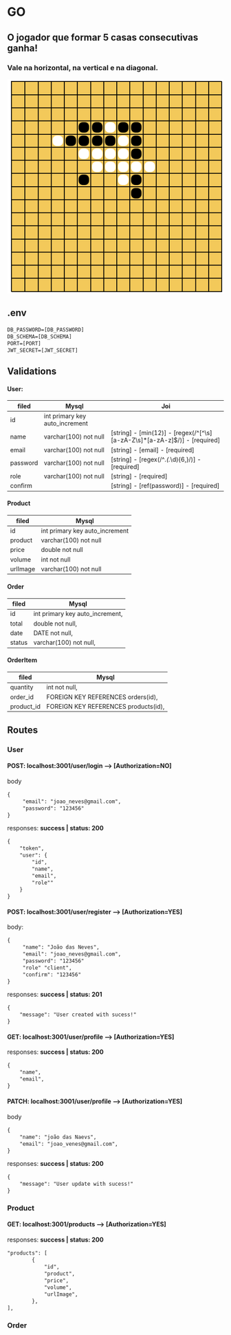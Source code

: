 # GO

## O jogador que formar 5 casas consecutivas ganha!
### Vale na horizontal, na vertical e na diagonal.

![GitHub Logo](/example.png)

## .env
```
DB_PASSWORD=[DB_PASSWORD]
DB_SCHEMA=[DB_SCHEMA]
PORT=[PORT]
JWT_SECRET=[JWT_SECRET]
```


## Validations
#### User:
filed    |  Mysql                |   Joi
-------- | ----------------------|-------------
id       | int primary key auto_increment |
name     | varchar(100) not null          | [string] - [min(12)] - [regex(/^[^\s][a-zA-Z\s]*[a-zA-z]$/)] - [required]
email    | varchar(100) not null          | [string] - [email] - [required]
password | varchar(100) not null          | [string] - [regex(/^.*(.*\d){6,}/)] - [required]
role     | varchar(100) not null          | [string] - [required]
confirm  |                                | [string] - [ref(password)] - [required]

#### Product
filed    |  Mysql                         
-------- | -------------------------------
id       | int primary key auto_increment 
product  | varchar(100) not null          
price    | double not null                
volume   | int not null                   
urlImage | varchar(100) not null          

#### Order
filed    |  Mysql                         
-------- | -------------------------------
id       | int primary key auto_increment,
total    | double not null,
date     | DATE not null,
status   | varchar(100) not null,

#### OrderItem
filed      |  Mysql                         
--------   | -------------------------------
quantity   | int not null,
order_id   | FOREIGN KEY REFERENCES orders(id),
product_id | FOREIGN KEY REFERENCES products(id),


## Routes

### User

#### POST: localhost:3001/user/login ⟶ [Authorization=NO]
body
```
{
     "email": "joao_neves@gmail.com",
     "password": "123456"
}
```
responses:
**success | status: 200**
```
{
    "token",
    "user": {
        "id",
        "name",
        "email",
        "role""
    }
}
```

#### POST: localhost:3001/user/register ⟶ [Authorization=YES]
body:
```
{
     "name": "João das Neves",
     "email": "joao_neves@gmail.com",
     "password": "123456"
     "role" "client",
     "confirm": "123456"
}
```
responses:
**success | status: 201**
```
{
    "message": "User created with sucess!"
}

```

#### GET: localhost:3001/user/profile ⟶ [Authorization=YES]
responses:
**success | status: 200**
```
{
    "name",
    "email",
}
```

#### PATCH: localhost:3001/user/profile ⟶ [Authorization=YES]
body
```
{
    "name": "joão das Naevs",
    "email": "joao_venes@gmail.com",
}
```
responses:
**success | status: 200**
```
{
    "message": "User update with sucess!"
}
```

### Product

#### GET: localhost:3001/products ⟶ [Authorization=YES]
responses:
**success | status: 200**
```
"products": [
        {
            "id",
            "product",
            "price",
            "volume",
            "urlImage",
        },
],
```

### Order




